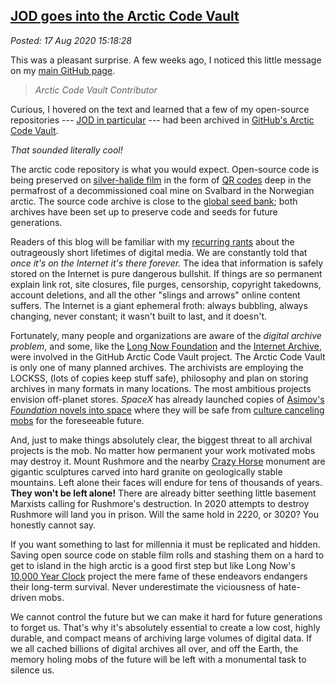 
[JOD goes into the Arctic Code Vault](http://analyzethedatanotthedrivel.org/2020/08/17/jod-goes-into-the-arctic-code-vault/) 
----------------------------------------------------------------------------------------------------------------------------

*Posted: 17 Aug 2020 15:18:28*

This was a pleasant surprise. A few weeks ago, I noticed this little
message on my [main GitHub page](https://github.com/bakerjd99).

> *Arctic Code Vault Contributor*

Curious, I hovered on the text and learned that a few of my open-source
repositories --- [JOD in particular](https://github.com/bakerjd99/jod)
--- had been archived in [GitHub's Arctic Code
Vault](https://github.blog/2020-07-16-github-archive-program-the-journey-of-the-worlds-open-source-code-to-the-arctic/).

*That sounded literally cool!*

The arctic code repository is what you would expect. Open-source code is
being preserved on [silver-halide
film](https://www.piql.com/githubs-code-now-stored-forever-on-piqlfilm/)
in the form of [QR codes](https://en.wikipedia.org/wiki/QR_code) deep in
the permafrost of a decommissioned coal mine on Svalbard in the
Norwegian arctic. The source code archive is close to the [global seed
bank](https://www.seedvault.no/); both archives have been set up to
preserve code and seeds for future generations.

Readers of this blog will be familiar with my [recurring
rants](https://analyzethedatanotthedrivel.org/2010/12/06/soon-we-will-all-be-software-archeologists/)
about the outrageously short lifetimes of digital media. We are
constantly told that *once it's on the Internet it's there forever.* The
idea that information is safely stored on the Internet is pure dangerous
bullshit. If things are so permanent explain link rot, site closures,
file purges, censorship, copyright takedowns, account deletions, and all
the other "slings and arrows" online content suffers. The Internet is a
giant ephemeral froth: always bubbling, always changing, never constant;
it wasn't built to last, and it doesn't.

Fortunately, many people and organizations are aware of the *digital
archive problem*, and some, like the [Long Now
Foundation](http://longnow.org/) and the [Internet
Archive](https://en.wikipedia.org/wiki/Internet_Archive), were involved
in the GitHub Arctic Code Vault project. The Arctic Code Vault is only
one of many planned archives. The archivists are employing the LOCKSS,
(lots of copies keep stuff safe), philosophy and plan on storing
archives in many formats in many locations. The most ambitious projects
envision off-planet stores. *SpaceX* has already launched copies of
[Asimov's *Foundation* novels into
space](https://techcrunch.com/2018/02/09/the-special-data-device-spacexs-falcon-heavy-sent-to-orbit-is-just-the-start/)
where they will be safe from [culture canceling
mobs](https://www.realclearpolitics.com/articles/2020/06/27/think_the_cancel_mobs_cant_get_any_worse_think_again.html)
for the foreseeable future.

And, just to make things absolutely clear, the biggest threat to all
archival projects is the mob. No matter how permanent your work
motivated mobs may destroy it. Mount Rushmore and the nearby [Crazy
Horse](https://crazyhorsememorial.org/) monument are gigantic sculptures
carved into hard granite on geologically stable mountains. Left alone
their faces will endure for tens of thousands of years. **They won't be
left alone!** There are already bitter seething little basement Marxists
calling for Rushmore's destruction. In 2020 attempts to destroy Rushmore
will land you in prison. Will the same hold in 2220, or 3020? You
honestly cannot say.

If you want something to last for millennia it must be replicated and
hidden. Saving open source code on stable film rolls and stashing them
on a hard to get to island in the high arctic is a good first step but
like Long Now's [10,000 Year
Clock](http://www.10000yearclock.net/learnmore.html) project the mere
fame of these endeavors endangers their long-term survival. Never
underestimate the viciousness of hate-driven mobs.

We cannot control the future but we can make it hard for future
generations to forget us. That's why it's absolutely essential to create
a low cost, highly durable, and compact means of archiving large volumes
of digital data. If we all cached billions of digital archives all over,
and off the Earth, the memory holing mobs of the future will be left
with a monumental task to silence us.
